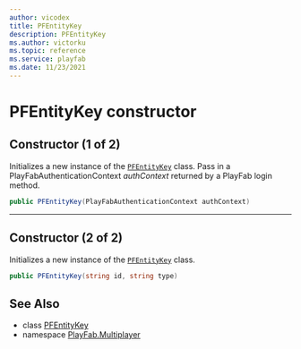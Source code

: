 ```yaml
---
author: vicodex
title: PFEntityKey
description: PFEntityKey
ms.author: victorku
ms.topic: reference
ms.service: playfab
ms.date: 11/23/2021
---
```


# PFEntityKey constructor

## Constructor (1 of 2)

Initializes a new instance of the [`PFEntityKey`](../PFEntityKey.md) class. Pass in a PlayFabAuthenticationContext *authContext* returned by a PlayFab login method.

```csharp
public PFEntityKey(PlayFabAuthenticationContext authContext)
```

---

## Constructor (2 of 2)

Initializes a new instance of the [`PFEntityKey`](../PFEntityKey.md) class.

```csharp
public PFEntityKey(string id, string type)
```

## See Also

* class [PFEntityKey](../PFEntityKey.md)
* namespace [PlayFab.Multiplayer](../../PlayFabMultiplayerSDK.md)
